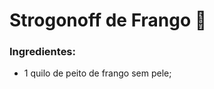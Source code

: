 # Strogonoff de Frango :chicken:

### Ingredientes:

- 1 quilo de peito de frango sem pele;




















